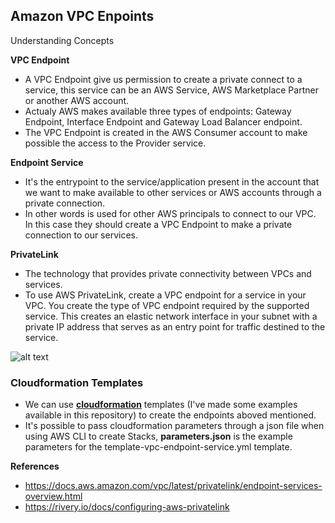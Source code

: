 ## Amazon VPC Enpoints

Understanding Concepts

**VPC Endpoint**
- A VPC Endpoint give us permission to create a private connect to a service, this service can be an AWS Service, AWS Marketplace Partner or another AWS account.
- Actualy AWS makes available three types of endpoints: Gateway Endpoint, Interface Endpoint and Gateway Load Balancer endpoint.
- The VPC Endpoint is created in the AWS Consumer account to make possible the access to the Provider service.
	
**Endpoint Service**
- It's the entrypoint to the service/application present in the account that we want to make available to other services or AWS accounts through a private connection.
- In other words is used for other AWS principals to connect to our VPC. In this case they should create a VPC Endpoint to make a private connection to our services.

**PrivateLink**
- The technology that provides private connectivity between VPCs and services.
- To use AWS PrivateLink, create a VPC endpoint for a service in your VPC. You create the type of VPC endpoint required by the supported service. This creates an elastic network interface in your subnet with a private IP address that serves as an entry point for traffic destined to the service.

![alt text](https://d2908q01vomqb2.cloudfront.net/5b384ce32d8cdef02bc3a139d4cac0a22bb029e8/2018/07/26/rsz_privatelink-blog-diagram.jpg)

### Cloudformation Templates

- We can use **[cloudformation](https://aws.amazon.com/pt/cloudformation/)** templates (I've made some examples available in this repository) to create the endpoints aboved mentioned.
- It's possible to pass cloudformation parameters through a json file when using AWS CLI to create Stacks, **parameters.json** is the example parameters for the template-vpc-endpoint-service.yml template.

**References**
- https://docs.aws.amazon.com/vpc/latest/privatelink/endpoint-services-overview.html
- https://rivery.io/docs/configuring-aws-privatelink
